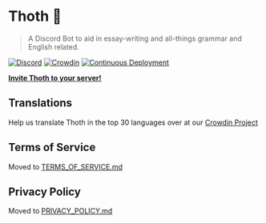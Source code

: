 # Thoth 📖

> A Discord Bot to aid in essay-writing and all-things grammar and English related.

[![Discord](https://img.shields.io/discord/875248323961974844?logo=discord&logoColor=white&label=support%20server&color=5865F2)](https://discord.gg/5u6ATDJhh3)
[![Crowdin](https://badges.crowdin.net/thoth/localized.svg)](https://crowdin.com/project/thoth)
[![Continuous Deployment](https://github.com/Fyko/thoth/actions/workflows/cd.yml/badge.svg)](https://github.com/Fyko/thoth/actions/workflows/cd.yml)

[**Invite Thoth to your server!**](https://discord.com/oauth2/authorize?client_id=552734173803184128&scope=bot+applications.commands)

## Translations

Help us translate Thoth in the top 30 languages over at our [Crowdin Project](https://crowdin.com/project/thoth)

## Terms of Service

Moved to [TERMS_OF_SERVICE.md](./legal/TERMS_OF_SERVICE.md)

## Privacy Policy

Moved to [PRIVACY_POLICY.md](./legal/PRIVACY_POLICY.md)
